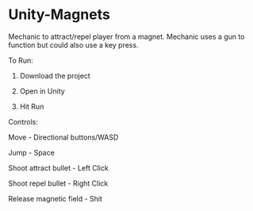 # Unity-Magnets

Mechanic to attract/repel player from a magnet. Mechanic uses a gun to function but could also use a key press.

To Run:

1) Download the project

2) Open in Unity

3) Hit Run

Controls:

Move - Directional buttons/WASD

Jump - Space

Shoot attract bullet - Left Click

Shoot repel bullet - Right Click

Release magnetic field - Shit

